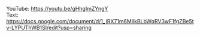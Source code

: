 YouTube: https://youtu.be/gHhgImZYngY  
Text: https://docs.google.com/document/d/1_jRX71m6MllkBLbWqRV3wF1fgZBe5tv-LYPUThWB1SI/edit?usp=sharing